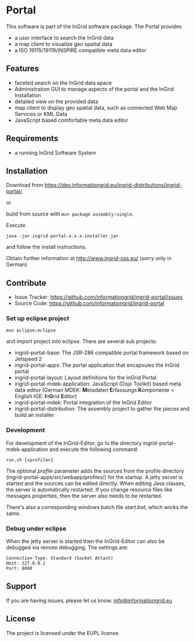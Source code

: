 Portal
====================

This software is part of the InGrid software package. The Portal provides

- a user interface to search the InGrid data
- a map client to visualize geo spatial data
- a ISO 19115/19119/INSPIRE compatible meta data editor



Features
--------

- faceted search on the InGrid data space
- Administration GUI to manage aspects of the portal and the InGrid Installation
- detailed view on the provided data
- map client to display geo spatial data, such as connected Web Map Services or KML Data
- JavaScript based comfortable meta data editor

Requirements
-------------

- a running InGrid Software System

Installation
------------

Download from https://dev.informationgrid.eu/ingrid-distributions/ingrid-portal/
 
or

build from source with `mvn package assembly:single`.

Execute

```
java -jar ingrid-portal-x.x.x-installer.jar
```

and follow the install instructions.

Obtain further information at http://www.ingrid-oss.eu/ (sorry only in German)


Contribute
----------

- Issue Tracker: https://github.com/informationgrid/ingrid-portal/issues
- Source Code: https://github.com/informationgrid/ingrid-portal
 
### Set up eclipse project

```
mvn eclipse:eclipse
```

and import project into eclipse. There are several sub projects:

- ingrid-portal-base: The JSR-286 compatible portal framework based on Jetspeed 2
- ingrid-portal-apps: The portal application that encapsules the InGrid portal
- ingrid-portal-layout: Layout definitions for the InGrid Portal
- ingrid-portal-mdek-application: JavaScript (Dojo Toolkit) based meta data editor (German MDEK: **M**etadaten **E**rfassungs **K**omponente = English IGE: **I**n**G**rid **E**ditor)
- ingrid-portal-mdek: Portal integration of the InGrid Editor
- ingrid-portal-distribution: The assembly project to gather the pieces and build an installer

### Development

For development of the InGrid-Editor, go to the directory ingrid-portal-mdek-application and execute the following command:

```
run.sh [<profile>]
```

The optional _profile_ parameter adds the sources from the profile directory (ingrid-portal-apps/src/webapp/profiles/<profile>) for the startup. A jetty server is started and the sources can be edited directly. When editing Java classes, the server is automatically restarted. If you change resource files like messages.properties, then the server also needs to be restarted.

There's also a corresponding windows batch file _start.bat_, which works the same.

### Debug under eclipse

When the jetty server is started then the InGrid-Editor can also be debugged via remote debugging. The settings are:
```
Connection Type: Standard (Socket Attach)
Host: 127.0.0.1
Port: 8000
```

Support
-------

If you are having issues, please let us know: info@informationgrid.eu

License
-------

The project is licensed under the EUPL license.
